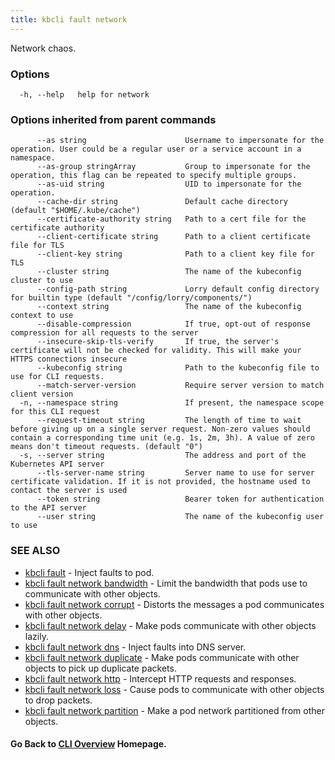 ```yaml
---
title: kbcli fault network
---
```


Network chaos.

### Options

```
  -h, --help   help for network
```

### Options inherited from parent commands

```
      --as string                      Username to impersonate for the operation. User could be a regular user or a service account in a namespace.
      --as-group stringArray           Group to impersonate for the operation, this flag can be repeated to specify multiple groups.
      --as-uid string                  UID to impersonate for the operation.
      --cache-dir string               Default cache directory (default "$HOME/.kube/cache")
      --certificate-authority string   Path to a cert file for the certificate authority
      --client-certificate string      Path to a client certificate file for TLS
      --client-key string              Path to a client key file for TLS
      --cluster string                 The name of the kubeconfig cluster to use
      --config-path string             Lorry default config directory for builtin type (default "/config/lorry/components/")
      --context string                 The name of the kubeconfig context to use
      --disable-compression            If true, opt-out of response compression for all requests to the server
      --insecure-skip-tls-verify       If true, the server's certificate will not be checked for validity. This will make your HTTPS connections insecure
      --kubeconfig string              Path to the kubeconfig file to use for CLI requests.
      --match-server-version           Require server version to match client version
  -n, --namespace string               If present, the namespace scope for this CLI request
      --request-timeout string         The length of time to wait before giving up on a single server request. Non-zero values should contain a corresponding time unit (e.g. 1s, 2m, 3h). A value of zero means don't timeout requests. (default "0")
  -s, --server string                  The address and port of the Kubernetes API server
      --tls-server-name string         Server name to use for server certificate validation. If it is not provided, the hostname used to contact the server is used
      --token string                   Bearer token for authentication to the API server
      --user string                    The name of the kubeconfig user to use
```

### SEE ALSO

* [kbcli fault](kbcli_fault.md)	 - Inject faults to pod.
* [kbcli fault network bandwidth](kbcli_fault_network_bandwidth.md)	 - Limit the bandwidth that pods use to communicate with other objects.
* [kbcli fault network corrupt](kbcli_fault_network_corrupt.md)	 - Distorts the messages a pod communicates with other objects.
* [kbcli fault network delay](kbcli_fault_network_delay.md)	 - Make pods communicate with other objects lazily.
* [kbcli fault network dns](kbcli_fault_network_dns.md)	 - Inject faults into DNS server.
* [kbcli fault network duplicate](kbcli_fault_network_duplicate.md)	 - Make pods communicate with other objects to pick up duplicate packets.
* [kbcli fault network http](kbcli_fault_network_http.md)	 - Intercept HTTP requests and responses.
* [kbcli fault network loss](kbcli_fault_network_loss.md)	 - Cause pods to communicate with other objects to drop packets.
* [kbcli fault network partition](kbcli_fault_network_partition.md)	 - Make a pod network partitioned from other objects.

#### Go Back to [CLI Overview](cli.md) Homepage.

